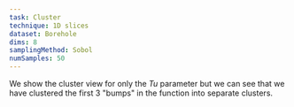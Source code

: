 ```yaml
---
task: Cluster
technique: 1D slices
dataset: Borehole
dims: 8
samplingMethod: Sobol
numSamples: 50
---
```


We show the cluster view for only the *Tu* parameter but we can see that we
have clustered the first 3 "bumps" in the function into separate clusters.

